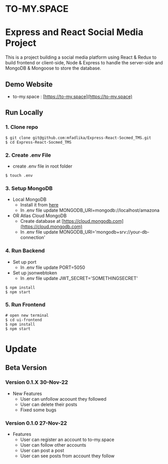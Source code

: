 # TO-MY.SPACE

# Express and React Social Media Project

This is a project building a social media platform using React & Redux to build frontend or client-side, Node & Express to handle the server-side and MongoDB & Mongoose to store the database.

## Demo Website

- to-my.space : [https://to-my.space](https://to-my.space)

## Run Locally

### 1. Clone repo

```
$ git clone git@github.com:mfadlika/Express-React-Socmed_TMS.git
$ cd Express-React-Socmed_TMS
```

### 2. Create .env File

- create .env file in root folder

```
$ touch .env
```

### 3. Setup MongoDB

- Local MongoDB
  - Install it from [here](https://www.mongodb.com/try/download/community)
  - In .env file update MONGODB_URI=mongodb://localhost/amazona
- OR Atlas Cloud MongoDB
  - Create database at [https://cloud.mongodb.com](https://cloud.mongodb.com)
  - In .env file update MONGODB_URI='mongodb+srv://your-db-connection'

### 4. Run Backend

- Set up port
  - In .env file update PORT=5050
- Set up jsonwebtoken
  - In .env file update JWT_SECRET='SOMETHINGSECRET'

```
$ npm install
$ npm start
```

### 5. Run Frontend

```
# open new terminal
$ cd ui-frontend
$ npm install
$ npm start
```

# Update

## Beta Version

### Version 0.1.X 30-Nov-22

- New Features
  - User can unfollow acoount they followed
  - User can delete their posts
  - Fixed some bugs

### Version 0.1.0 27-Nov-22

- Features
  - User can register an account to to-my.space
  - User can follow other accounts
  - User can post a post
  - User can see posts from account they follow
